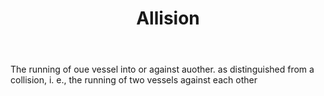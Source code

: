---
title: Allision
permalink: "/definitions/allision.html"
body: The running of oue vessel into or against auother. as distinguished from a collision,
  i. e., the running of two vessels against each other
published_at: '2018-07-07'
layout: post
---